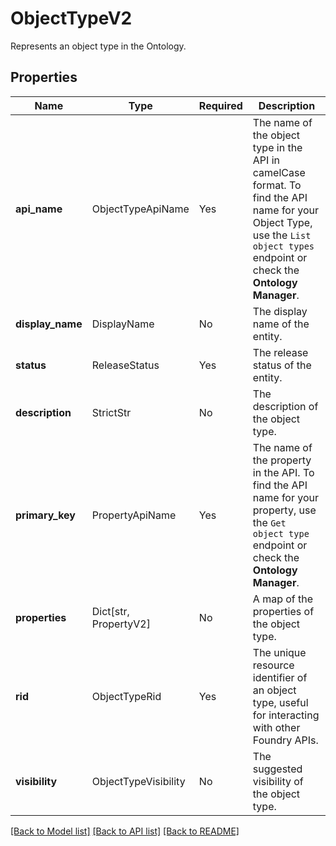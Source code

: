 # ObjectTypeV2

Represents an object type in the Ontology.

## Properties
Name | Type | Required | Description |
------------ | ------------- | ------------- | ------------- |
**api_name** | ObjectTypeApiName | Yes | The name of the object type in the API in camelCase format. To find the API name for your Object Type, use the `List object types` endpoint or check the **Ontology Manager**.  |
**display_name** | DisplayName | No | The display name of the entity. |
**status** | ReleaseStatus | Yes | The release status of the entity. |
**description** | StrictStr | No | The description of the object type. |
**primary_key** | PropertyApiName | Yes | The name of the property in the API. To find the API name for your property, use the `Get object type` endpoint or check the **Ontology Manager**.  |
**properties** | Dict[str, PropertyV2] | No | A map of the properties of the object type. |
**rid** | ObjectTypeRid | Yes | The unique resource identifier of an object type, useful for interacting with other Foundry APIs. |
**visibility** | ObjectTypeVisibility | No | The suggested visibility of the object type. |


[[Back to Model list]](../../README.md#documentation-for-models) [[Back to API list]](../../README.md#documentation-for-api-endpoints) [[Back to README]](../../README.md)
